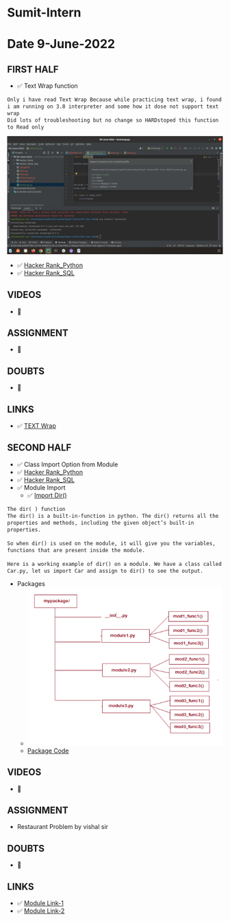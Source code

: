 # Sumit-Intern

# Date 9-June-2022


## FIRST HALF

- ✅ Text Wrap function
```
Only i have read Text Wrap Because while practicing text wrap, i found i am running on 3.8 interpreter and some how it dose not support text wrap  
Did lots of troubleshooting but no change so HARDstoped this function to Read only

```

![Alt text](wrap_text_error.png?raw="True")

- ✅ [Hacker Rank_Python](https://github.com/sp18-interns/Sumit-Intern/tree/main/09-June-2022/Hacker_Rank)
- ✅ [Hacker Rank_SQL](https://github.com/sp18-interns/Sumit-Intern/tree/main/09-June-2022/Hacker_Rank_SQL)
## VIDEOS
- 🚫

## ASSIGNMENT
- 🚫

## DOUBTS
- 🚫

## LINKS 
- ✅ [TEXT Wrap](https://docs.python.org/3/library/textwrap.html)


## SECOND HALF 
- ✅ Class Import Option from Module
- ✅ [Hacker Rank_Python](https://github.com/sp18-interns/Sumit-Intern/tree/main/09-June-2022/Hacker_Rank)
- ✅ [Hacker Rank_SQL](https://github.com/sp18-interns/Sumit-Intern/tree/main/09-June-2022/Hacker_Rank_SQL)
- ✅ Module Import
    - ✅ [ Import Dir()](https://github.com/sp18-interns/Sumit-Intern/tree/main/09-June-2022/Test_sumit)
```
The dir( ) function
The dir() is a built-in-function in python. The dir() returns all the properties and methods, including the given object’s built-in properties.

So when dir() is used on the module, it will give you the variables, functions that are present inside the module.

Here is a working example of dir() on a module. We have a class called Car.py, let us import Car and assign to dir() to see the output.
```
- Packages
  - ![img.png](img.png)
  - [Package Code](https://github.com/sp18-interns/Sumit-Intern/tree/main/09-June-2022/Module)

## VIDEOS
- 🚫

## ASSIGNMENT
- Restaurant Problem by vishal sir

## DOUBTS
- 🚫

## LINKS
- ✅ [Module Link-1](https://www.w3schools.com/python/python_modules.asp)
- ✅ [Module Link-2](https://www.programiz.com/python-programming/modules)